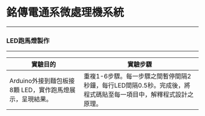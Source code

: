 # 銘傳電通系微處理機系統

----

### LED跑馬燈製作

----

|實驗目的|實驗步驟|
| --- | --- |
|Arduino外接到麵包板接8顆 LED，實作跑馬燈展示，呈現結果。|重複1-6步驟。每一步驟之間暫停間隔2秒鐘，每行LED間隔0.5秒。完成後，將程式碼貼至每一項目中，解釋程式設計之原理。|
